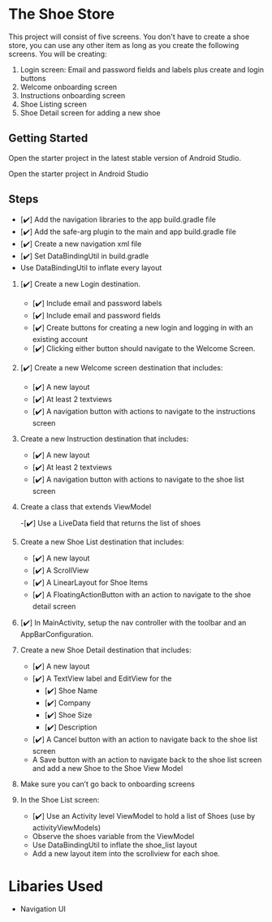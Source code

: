 # The Shoe Store

This project will consist of five screens. You don't have to create a shoe store, you can use any other item as long as you create the following screens. You will be creating:

1. Login screen: Email and password fields and labels plus create and login buttons
2. Welcome onboarding screen
3. Instructions onboarding screen
4. Shoe Listing screen
5. Shoe Detail screen for adding a new shoe

## Getting Started

Open the starter project in the latest stable version of Android Studio.

Open the starter project in Android Studio

## Steps

- [:heavy_check_mark:] Add the navigation libraries to the app build.gradle file 
- [:heavy_check_mark:] Add the safe-arg plugin to the main and app build.gradle file 
- [:heavy_check_mark:] Create a new navigation xml file
- [:heavy_check_mark:] Set DataBindingUtil in build.gradle
- Use DataBindingUtil to inflate every layout 

1. [:heavy_check_mark:] Create a new Login destination.
   - [:heavy_check_mark:] Include email and password labels
   - [:heavy_check_mark:] Include email and password fields
   - [:heavy_check_mark:] Create buttons for creating a new login and logging in with an existing account
   - [:heavy_check_mark:] Clicking either button should navigate to the Welcome Screen.

2. [:heavy_check_mark:] Create a new Welcome screen destination that includes:
   - [:heavy_check_mark:] A new layout
   - [:heavy_check_mark:] At least 2 textviews
   - [:heavy_check_mark:] A navigation button with actions to navigate to the instructions screen

3. Create a new Instruction destination that includes:
   - [:heavy_check_mark:] A new layout
   - [:heavy_check_mark:] At least 2 textviews
   - [:heavy_check_mark:] A navigation button with actions to navigate to the shoe list screen

4. Create a class that extends ViewModel

   -[:heavy_check_mark:] Use a LiveData field that returns the list of shoes

5. Create a new Shoe List destination that includes:

   - [:heavy_check_mark:] A new layout
   - [:heavy_check_mark:] A ScrollView
   - [:heavy_check_mark:] A LinearLayout for Shoe Items
   - [:heavy_check_mark:] A FloatingActionButton with an action to navigate to the shoe detail screen

6. [:heavy_check_mark:] In MainActivity, setup the nav controller with the toolbar and an AppBarConfiguration.

7. Create a new Shoe Detail destination that includes:

   * [:heavy_check_mark:] A new layout
   * [:heavy_check_mark:] A TextView label and EditView for the
     * [:heavy_check_mark:] Shoe Name
     * [:heavy_check_mark:] Company
     * [:heavy_check_mark:] Shoe Size
     * [:heavy_check_mark:] Description
   * [:heavy_check_mark:] A Cancel button with an action to navigate back to the shoe list screen
   * A Save button with an action to navigate back to the shoe list screen and add a new Shoe to the Shoe View Model

8. Make sure you can’t go back to onboarding screens

9. In the Shoe List screen:

   * [:heavy_check_mark:] Use an Activity level ViewModel to hold a list of Shoes (use by activityViewModels)
   * Observe the shoes variable from the ViewModel
   * Use DataBindingUtil to inflate the shoe_list layout
   * Add a new layout item into the scrollview for each shoe.

# Libaries Used

- Navigation UI